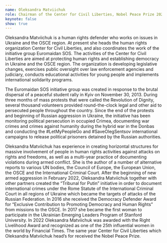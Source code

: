 ```yaml
---
name: Oleksandra Matviichuk
role: Chairman of the Center for Civil Liberties, Nobel Peace Prize 2022
keynote: false
show: true
---
```


Oleksandra Matviichuk is a human rights defender who works on issues in Ukraine and the OSCE region. At present she heads the human rights organization Center for Civil Liberties, and also coordinates the work of the initiative group Euromaidan SOS. The activities of the Center for Civil Liberties are aimed at protecting human rights and establishing democracy in Ukraine and the OSCE region. The organization is developing legislative changes, exercises public oversight over law enforcement agencies and judiciary, conducts educational activities for young people and implements international solidarity programs.

The Euromaidan SOS initiative group was created in response to the brutal dispersal of a peaceful student rally in Kyiv on November 30, 2013. During three months of mass protests that were called the Revolution of Dignity, several thousand volunteers provided round-the-clock legal and other aid to persecuted people throughout the country. Since the end of the protests and beginning of Russian aggression in Ukraine, the initiative has been monitoring political persecution in occupied Crimea, documenting war crimes and crimes against humanity during the hybrid war in the Donbas and conducting the #LetMyPeopleGo and #SaveOlegSentsov international campaigns to release political prisoners detained by the Russian authorities.

Oleksandra Matviichuk has experience in creating horizontal structures for massive involvement of people in human rights activities against attacks on rights and freedoms, as well as a multi-year practice of documenting violations during armed conflict. She is the author of a number of alternative reports to various UN bodies, the Council of Europe, the European Union, the OSCE
and the International Criminal Court. After the beginning of new armed aggression in February 2022, Oleksandra Matviichuk together with other partners created the “Tribunal for Putin” initiative in order to document international crimes under the Rome Statute of the International Criminal Court in all regions of Ukraine which became the targets of attacks of the Russian Federation. In 2016 she received the Democracy Defender Award for “Exclusive Contribution to Promoting Democracy and Human Rights” from missions to the OSCE. In 2017 she became the first woman to participate in the Ukrainian Emerging Leaders Program of Stanford University. In 2022 Oleksandra Matviichuk was awarded with the Right Livelihood Award and recognized as one of the 25th influential women in the world by Financial Times. The same year Center for Civil Liberties which Oleksandra Matviichuk head’s for received the Nobel Peace Prize.